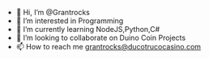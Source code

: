 - 👋 Hi, I’m @Grantrocks
- 👀 I’m interested in Programming
- 🌱 I’m currently learning NodeJS,Python,C#
- 💞️ I’m looking to collaborate on Duino Coin Projects
- 📫 How to reach me grantrocks@ducotrucocasino.com
